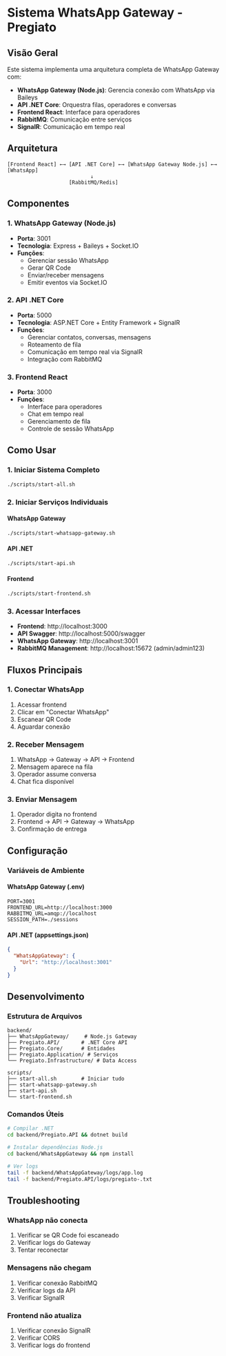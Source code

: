 # Sistema WhatsApp Gateway - Pregiato

## Visão Geral

Este sistema implementa uma arquitetura completa de WhatsApp Gateway com:

- **WhatsApp Gateway (Node.js)**: Gerencia conexão com WhatsApp via Baileys
- **API .NET Core**: Orquestra filas, operadores e conversas
- **Frontend React**: Interface para operadores
- **RabbitMQ**: Comunicação entre serviços
- **SignalR**: Comunicação em tempo real

## Arquitetura

```
[Frontend React] ←→ [API .NET Core] ←→ [WhatsApp Gateway Node.js] ←→ [WhatsApp]
                           ↓
                    [RabbitMQ/Redis]
```

## Componentes

### 1. WhatsApp Gateway (Node.js)
- **Porta**: 3001
- **Tecnologia**: Express + Baileys + Socket.IO
- **Funções**:
  - Gerenciar sessão WhatsApp
  - Gerar QR Code
  - Enviar/receber mensagens
  - Emitir eventos via Socket.IO

### 2. API .NET Core
- **Porta**: 5000
- **Tecnologia**: ASP.NET Core + Entity Framework + SignalR
- **Funções**:
  - Gerenciar contatos, conversas, mensagens
  - Roteamento de fila
  - Comunicação em tempo real via SignalR
  - Integração com RabbitMQ

### 3. Frontend React
- **Porta**: 3000
- **Funções**:
  - Interface para operadores
  - Chat em tempo real
  - Gerenciamento de fila
  - Controle de sessão WhatsApp

## Como Usar

### 1. Iniciar Sistema Completo
```bash
./scripts/start-all.sh
```

### 2. Iniciar Serviços Individuais

#### WhatsApp Gateway
```bash
./scripts/start-whatsapp-gateway.sh
```

#### API .NET
```bash
./scripts/start-api.sh
```

#### Frontend
```bash
./scripts/start-frontend.sh
```

### 3. Acessar Interfaces

- **Frontend**: http://localhost:3000
- **API Swagger**: http://localhost:5000/swagger
- **WhatsApp Gateway**: http://localhost:3001
- **RabbitMQ Management**: http://localhost:15672 (admin/admin123)

## Fluxos Principais

### 1. Conectar WhatsApp
1. Acessar frontend
2. Clicar em "Conectar WhatsApp"
3. Escanear QR Code
4. Aguardar conexão

### 2. Receber Mensagem
1. WhatsApp → Gateway → API → Frontend
2. Mensagem aparece na fila
3. Operador assume conversa
4. Chat fica disponível

### 3. Enviar Mensagem
1. Operador digita no frontend
2. Frontend → API → Gateway → WhatsApp
3. Confirmação de entrega

## Configuração

### Variáveis de Ambiente

#### WhatsApp Gateway (.env)
```
PORT=3001
FRONTEND_URL=http://localhost:3000
RABBITMQ_URL=amqp://localhost
SESSION_PATH=./sessions
```

#### API .NET (appsettings.json)
```json
{
  "WhatsAppGateway": {
    "Url": "http://localhost:3001"
  }
}
```

## Desenvolvimento

### Estrutura de Arquivos
```
backend/
├── WhatsAppGateway/     # Node.js Gateway
├── Pregiato.API/       # .NET Core API
├── Pregiato.Core/      # Entidades
├── Pregiato.Application/ # Serviços
└── Pregiato.Infrastructure/ # Data Access

scripts/
├── start-all.sh        # Iniciar tudo
├── start-whatsapp-gateway.sh
├── start-api.sh
└── start-frontend.sh
```

### Comandos Úteis

```bash
# Compilar .NET
cd backend/Pregiato.API && dotnet build

# Instalar dependências Node.js
cd backend/WhatsAppGateway && npm install

# Ver logs
tail -f backend/WhatsAppGateway/logs/app.log
tail -f backend/Pregiato.API/logs/pregiato-.txt
```

## Troubleshooting

### WhatsApp não conecta
1. Verificar se QR Code foi escaneado
2. Verificar logs do Gateway
3. Tentar reconectar

### Mensagens não chegam
1. Verificar conexão RabbitMQ
2. Verificar logs da API
3. Verificar SignalR

### Frontend não atualiza
1. Verificar conexão SignalR
2. Verificar CORS
3. Verificar logs do frontend
